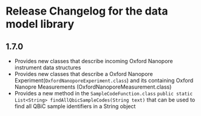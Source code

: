 # Release Changelog for the data model library

## 1.7.0

* Provides new classes that describe incoming Oxford Nanopore instrument data structures
* Provides new classes that describe a Oxford Nanopore Experiment(`OxfordNanoporeExperiment.class`) and its containing Oxford Nanopre Measurements (OxfordNanoporeMeasurement.class)
* Provides a new method in the `SampleCodeFunction.class` `public static List<String> findAllQbicSampleCodes(String text)` that can be used to find all QBiC sample identifiers in a String object 
